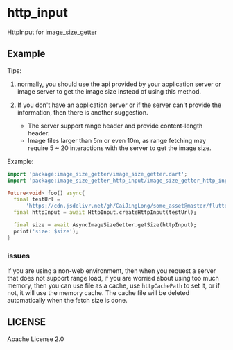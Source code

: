 # http_input

HttpInput for [image_size_getter](https://pub.dev/packages/image_size_getter)

## Example

Tips:

1. normally, you should use the api provided by your application server or image server to get the image size instead of using this method.

1. If you don't have an application server or if the server can't provide the information, then there is another suggestion.
   - The server support range header and provide content-length header.
   - Image files larger than 5m or even 10m, as range fetching may require 5 ~ 20 interactions with the server to get the image size.

Example:

```dart
import 'package:image_size_getter/image_size_getter.dart';
import 'package:image_size_getter_http_input/image_size_getter_http_input.dart';

Future<void> foo() async{
  final testUrl =
      'https://cdn.jsdelivr.net/gh/CaiJingLong/some_asset@master/flutter_photo2.png';
  final httpInput = await HttpInput.createHttpInput(testUrl);

  final size = await AsyncImageSizeGetter.getSize(httpInput);
  print('size: $size');
}

```

### issues

If you are using a non-web environment, then when you request a server that does not support range load, if you are worried about using too much memory, then you can use file as a cache, use `httpCachePath` to set it, or if not, it will use the memory cache. The cache file will be deleted automatically when the fetch size is done.

## LICENSE

Apache License 2.0
